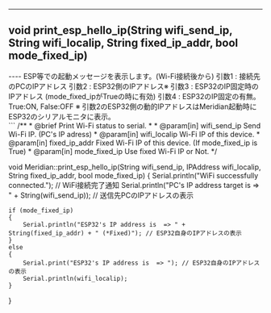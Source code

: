 ----  
<h2><b>void print_esp_hello_ip(String wifi_send_ip, String wifi_localip, String fixed_ip_addr, bool mode_fixed_ip)</b></h2>
----  
ESP等での起動メッセージを表示します。(Wi-Fi接続後から)  
引数1 : 接続先のPCのIPアドレス  
引数2 : ESP32側のIPアドレス※  
引数3 : ESP32のIP固定時のIPアドレス (mode_fixed_ipがTrueの時に有効)
引数4 : ESP32のIP固定の有無。 True:ON, False:OFF  
※ 引数2のESP32側の動的IPアドレスはMeridian起動時にESP32のシリアルモニタに表示。  
  
<br>  
```  
/**
 * @brief Print Wi-Fi status to serial.
 *
 * @param[in] wifi_send_ip Send Wi-Fi IP. (PC's IP adress)
 * @param[in] wifi_localip Wi-Fi IP of this device.
 * @param[in] fixed_ip_addr Fixed Wi-Fi IP of this device. (If mode_fixed_ip is True)
 * @param[in] mode_fixed_ip Use fixed Wi-Fi IP or Not.
 */
  
void Meridian::print_esp_hello_ip(String wifi_send_ip, IPAddress wifi_localip, String fixed_ip_addr, bool mode_fixed_ip)
{
    Serial.println("WiFi successfully connected.");                          // WiFi接続完了通知
    Serial.println("PC's IP address target is  => " + String(wifi_send_ip)); // 送信先PCのIPアドレスの表示

    if (mode_fixed_ip)
    {
        Serial.println("ESP32's IP address is  => " + String(fixed_ip_addr) + " (*Fixed)"); // ESP32自身のIPアドレスの表示
    }
    else
    {
        Serial.print("ESP32's IP address is  => "); // ESP32自身のIPアドレスの表示
        Serial.println(wifi_localip);
    }
}
```